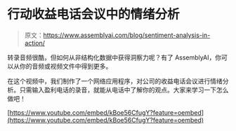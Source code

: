 # 行动收益电话会议中的情绪分析

> 原文：<https://www.assemblyai.com/blog/sentiment-analysis-in-action/>

转录音频很酷，但如何从非结构化数据中获得洞察力呢？有了 AssemblyAI，你可以从你的音频或视频文件中得到更多。

在这个视频中，我们制作了一个网络应用程序，对公司的收益电话会议进行情绪分析。只需输入盈利电话的录音，就能从电话中了解你的观点。大家来学习一下怎么做吧！

[https://www.youtube.com/embed/kBoe56CfugY?feature=oembed](https://www.youtube.com/embed/kBoe56CfugY?feature=oembed)